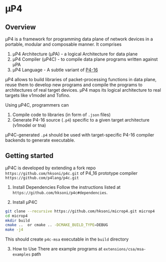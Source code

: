 # μP4

## Overview
μP4 is a framework for programming data plane of network devices in a portable, modular and composable manner. It comprises 
1. μP4 Architecture (μPA) - a logical Architecture for data plane
2. μP4 Compiler (μP4C) - to compile data plane programs written against μPA 
3. μP4 Language - A subtle variant of [P4-16](https://p4.org/p4-spec/docs/P4-16-v1.2.1.html)

μP4 allows to build libraries of packet-processing functions in data plane, reuse them to develop new programs and compile the programs to architectures of real target devices. μP4 maps its logical architecture to real targets like v1model and Tofino.

Using μP4C, programmers can 
1. Compile code to libraries (in form of `.json` files)
2. Generate P4-16 source (`.p4`) specific to a given target architecture (v1model
   or tna)

μP4C-generated `.p4` should be used with target-specific P4-16 compiler backends
to generate executable.


## Getting started
μP4C is developed by extending a fork repo `https://github.com/hksoni/p4c.git` of P4_16 prototype compiler `https://github.com/p4lang/p4c.git`

1. Install Dependencies
Follow the instructions listed at `https://github.com/hksoni/p4c#dependencies`.

2. Install μP4C
```bash
git clone --recursive https://github.com/hksoni/microp4.git microp4
cd microp4
mkdir build
cmake ..  or cmake .. -DCMAKE_BUILD_TYPE=DEBUG 
make -j4
```
This should create `p4c-msa` executable in the `build` directory 


3. How to Use
There are example programs at `extensions/csa/msa-examples` path

